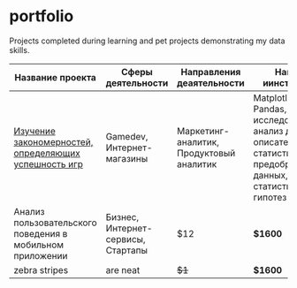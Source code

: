 # portfolio
Projects completed during learning and pet  projects demonstrating my data skills.


|Название проекта|Сферы деятельности|Направления деаятельности|Навыки и иинструменты|
|--------------|--------------|--------------|--------------|
|[Изучение закономерностей, определяющих успешность игр](success_of_games)|Gamedev, Интернет-магазины|   Маркетинг-аналитик, Продуктовый аналитик   |Matplotlib, NumPy, Pandas, Python, исследовательский анализ данных, описательная статистика, предобработка данных, проверка статистических гипотез|
|Анализ пользовательского поведения в мобильном приложении|Бизнес, Интернет-сервисы, Стартапы|         $12   |     **$1600** |     **$1600** |
| zebra stripes | are neat        |        ~~$1~~ |     **$1600** |     **$1600** |
